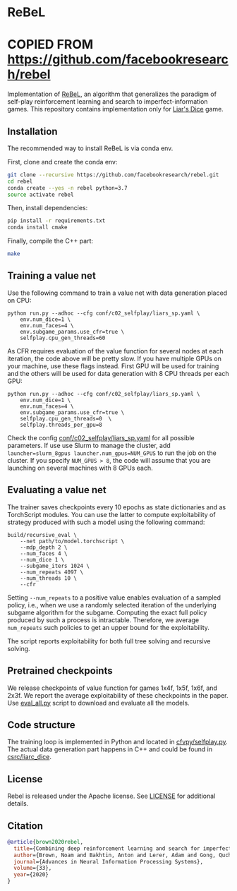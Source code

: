 # ReBeL

# COPIED FROM https://github.com/facebookresearch/rebel

Implementation of [ReBeL](https://arxiv.org/abs/2007.13544), an algorithm that generalizes the paradigm of self-play reinforcement learning and search to imperfect-information games.
This repository contains implementation only for [Liar's Dice](https://en.wikipedia.org/wiki/Liar%27s_dice) game.

## Installation

The recommended way to install ReBeL is via conda env.

First, clone and create the conda env:

```bash
git clone --recursive https://github.com/facebookresearch/rebel.git
cd rebel
conda create --yes -n rebel python=3.7
source activate rebel
```

Then, install dependencies:

```bash
pip install -r requirements.txt
conda install cmake
```

Finally, compile the C++ part:

```bash
make
```

## Training a value net

Use the following command to train a value net with data generation placed on CPU:

```
python run.py --adhoc --cfg conf/c02_selfplay/liars_sp.yaml \
    env.num_dice=1 \
    env.num_faces=4 \
    env.subgame_params.use_cfr=true \
    selfplay.cpu_gen_threads=60
```

As CFR requires evaluation of the value function for several nodes at each iteration, the code above will be pretty slow. If you have multiple GPUs on your machine, use these flags instead. First GPU will be used for training and the others will be used for data generation with 8 CPU threads per each GPU:

```
python run.py --adhoc --cfg conf/c02_selfplay/liars_sp.yaml \
    env.num_dice=1 \
    env.num_faces=4 \
    env.subgame_params.use_cfr=true \
    selfplay.cpu_gen_threads=0  \
    selfplay.threads_per_gpu=8
```

Check the config [conf/c02_selfplay/liars_sp.yaml](conf/c02_selfplay/liars_sp.yaml) for all possible parameters. If use use Slurm to manage the cluster, add `launcher=slurm_8gpus launcher.num_gpus=NUM_GPUS` to run the job on the cluster. If you specify `NUM_GPUS > 8`, the code will assume that you are launching on several machines with 8 GPUs each.


## Evaluating a value net

The trainer saves checkpoints every 10 epochs as state dictionaries and as TorchScript modules. You can use the latter to compute exploitability of strategy produced with such a model using the following command:

```
build/recursive_eval \
    --net path/to/model.torchscript \
    --mdp_depth 2 \
    --num_faces 4 \
    --num_dice 1 \
    --subgame_iters 1024 \
    --num_repeats 4097 \
    --num_threads 10 \
    --cfr
```

Setting `--num_repeats` to a positive value enables evaluation of a sampled policy, i.e., when we use a randomly selected iteration of the underlying subgame algorithm for the subgame. Computing the exact full policy produced by such a process is intractable. Therefore, we average `num_repeats` such policies to get an upper bound for the exploitability.

The script reports exploitability for both full tree solving and recursive solving.


## Pretrained checkpoints

We release checkpoints of value function for games 1x4f, 1x5f, 1x6f, and 2x3f. We report the average exploitability of these checkpoints in the paper. Use [eval_all.py](https://github.com/facebookresearch/rebel/blob/master/scripts/eval_all.py) script to download and evaluate all the models.

## Code structure

The training loop is implemented in Python and located in [cfvpy/selfplay.py](cfvpy/selfplay.py). The actual data generation part happens in C++ and could be found in [csrc/liarc_dice](csrc/liars_dice).

## License
Rebel is released under the Apache license. See [LICENSE](LICENSE) for additional details.


## Citation

```bibtex
@article{brown2020rebel,
  title={Combining deep reinforcement learning and search for imperfect-information games},
  author={Brown, Noam and Bakhtin, Anton and Lerer, Adam and Gong, Qucheng},
  journal={Advances in Neural Information Processing Systems},
  volume={33},
  year={2020}
}
```
